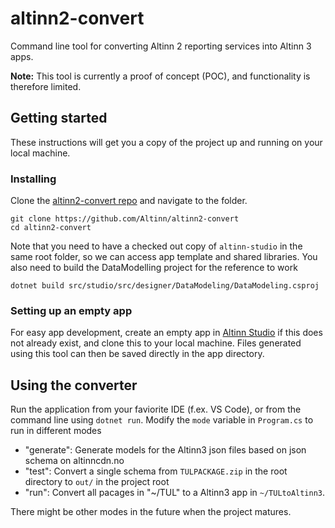 # altinn2-convert
Command line tool for converting Altinn 2 reporting services into Altinn 3 apps.

**Note:** This tool is currently a proof of concept (POC), and functionality is therefore limited.

## Getting started
These instructions will get you a copy of the project up and running on your local machine. 

### Installing
Clone the [altinn2-convert repo](https://github.com/Altinn/altinn2-convert) and navigate to the folder.

```
git clone https://github.com/Altinn/altinn2-convert
cd altinn2-convert
```
Note that you need to have a checked out copy of `altinn-studio` in the same root folder, so we can access app template and shared libraries.
You also need to build the DataModelling project for the reference to work
```
dotnet build src/studio/src/designer/DataModeling/DataModeling.csproj
```

### Setting up an empty app
For easy app development, create an empty app in [Altinn Studio](https://altinn.studio) if this does not already exist, and clone this to your local machine.
Files generated using this tool can then be saved directly in the app directory.

## Using the converter

Run the application from your faviorite IDE (f.ex. VS Code), or from the command line using  `dotnet run`. Modify the `mode` variable in `Program.cs` to run in different modes

- "generate": Generate models for the Altinn3 json files based on json schema on altinncdn.no
- "test": Convert a single schema from `TULPACKAGE.zip` in the root directory to `out/` in the project root
- "run": Convert all pacages in "~/TUL" to a Altinn3 app in `~/TULtoAltinn3`.

There might be other modes in the future when the project matures.

